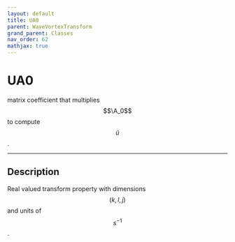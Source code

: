 ```yaml
---
layout: default
title: UA0
parent: WaveVortexTransform
grand_parent: Classes
nav_order: 62
mathjax: true
---
```


#  UA0

matrix coefficient that multiplies $$\A_0$$ to compute $$\tilde{u}$$.


---

## Description
Real valued transform property with dimensions $$(k,l,j)$$ and units of $$s^{-1}$$.

